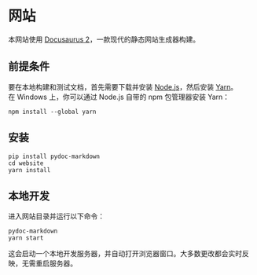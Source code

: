 # 网站

本网站使用 [Docusaurus 2](https://docusaurus.io/)，一款现代的静态网站生成器构建。

## 前提条件

要在本地构建和测试文档，首先需要下载并安装 [Node.js](https://nodejs.org/en/download/)，然后安装 [Yarn](https://classic.yarnpkg.com/en/)。  
在 Windows 上，你可以通过 Node.js 自带的 npm 包管理器安装 Yarn：

```console
npm install --global yarn
```

## 安装

```console
pip install pydoc-markdown
cd website
yarn install
```

## 本地开发

进入网站目录并运行以下命令：

```console
pydoc-markdown
yarn start
```

这会启动一个本地开发服务器，并自动打开浏览器窗口。大多数更改都会实时反映，无需重启服务器。